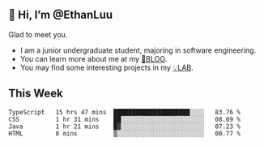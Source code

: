 ## 👋 Hi, I’m @EthanLuu

Glad to meet you.

- I am a junior undergraduate student, majoring in software engineering.
- You can learn more about me at my [📝BLOG](https://blog.ethanloo.top).
- You may find some interesting projects in my [💡LAB](https://lab.ethanloo.top).

## This Week
<!--START_SECTION:waka-->
```text
TypeScript   15 hrs 47 mins  █████████████████████░░░░   83.76 % 
CSS          1 hr 31 mins    ██░░░░░░░░░░░░░░░░░░░░░░░   08.09 % 
Java         1 hr 21 mins    █▓░░░░░░░░░░░░░░░░░░░░░░░   07.23 % 
HTML         8 mins          ▒░░░░░░░░░░░░░░░░░░░░░░░░   00.77 % 
```
<!--END_SECTION:waka-->
